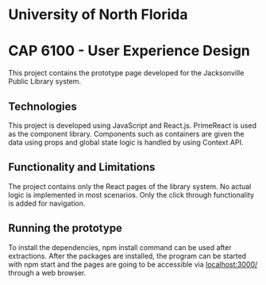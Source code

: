 # University of North Florida
# CAP 6100 - User Experience Design

This project contains the prototype page developed for the Jacksonville Public Library system.

## Technologies
This project is developed using JavaScript and React.js. PrimeReact is used as the component library. Components such as containers are given the data using props and global state logic is handled by using Context API.

## Functionality and Limitations
The project contains only the React pages of the library system. No actual logic is implemented in most scenarios. Only the click through functionality is added for navigation.

## Running the prototype
To install the dependencies, npm install command can be used after extractions. After the packages are installed, the program can be started with npm start and the pages are going to be accessible via [localhost:3000/](http://localhost:3000/) through a web browser.
